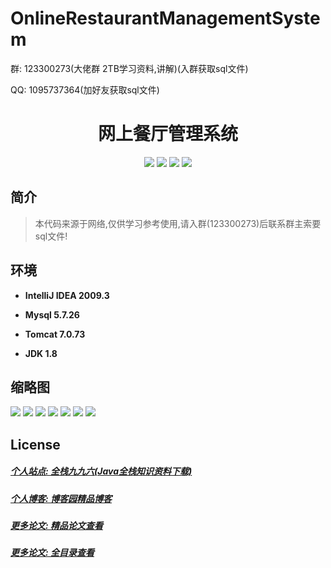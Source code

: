 
# OnlineRestaurantManagementSystem

<p>群: 123300273(大佬群 2TB学习资料,讲解)(入群获取sql文件)</p>
<p>QQ: 1095737364(加好友获取sql文件)</p>

<p><h1 align="center">网上餐厅管理系统</h1></p>


<p align="center">
	<img src="https://img.shields.io/badge/jdk-1.8-orange.svg"/>
    <img src="https://img.shields.io/badge/spring-5.x-lightgrey.svg"/>
    <img src="https://img.shields.io/badge/springmvc-3.x-blue.svg"/>
    <img src="https://img.shields.io/badge/mybatis-3.x-yellow.svg"/>
</p>

## 简介


> 本代码来源于网络,仅供学习参考使用,请入群(123300273)后联系群主索要sql文件!



## 环境

- <b>IntelliJ IDEA 2009.3</b>

- <b>Mysql 5.7.26</b>

- <b>Tomcat 7.0.73</b>

- <b>JDK 1.8</b>




## 缩略图

![](https://img2020.cnblogs.com/blog/588112/202201/588112-20220108180319487-790797182.png)
![](https://img2020.cnblogs.com/blog/588112/202201/588112-20220108180326008-1640125738.png)
![](https://img2020.cnblogs.com/blog/588112/202201/588112-20220108180332216-1764937693.png)
![](https://img2020.cnblogs.com/blog/588112/202201/588112-20220108180338501-1688936569.png)
![](https://img2020.cnblogs.com/blog/588112/202201/588112-20220108180345046-1865607819.png)
![](https://img2020.cnblogs.com/blog/588112/202201/588112-20220108180351778-1632991887.png)
![](https://img2020.cnblogs.com/blog/588112/202201/588112-20220108180407817-792687331.png)



## License

##### [个人站点: 全栈九九六(Java全栈知识资料下载)](https://www.blog996.com/)
##### [个人博客: 博客园精品博客](https://www.cnblogs.com/yysbolg/)
##### [更多论文: 精品论文查看](https://www.cnblogs.com/yysbolg/category/1886262.html)
##### [更多论文: 全目录查看](https://www.blog996.com/md/2021-09-22-1632317852192.html)


